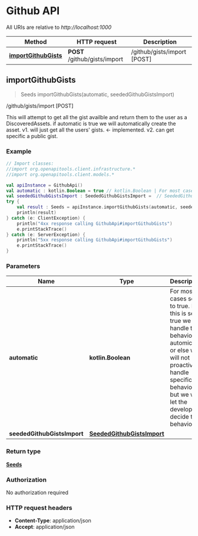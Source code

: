 # Github API

All URIs are relative to *http://localhost:1000*

Method | HTTP request | Description
------------- | ------------- | -------------
[**importGithubGists**](GithubApi.md#importgithubgists) | **POST** /github/gists/import | /github/gists/import [POST]


<a id="importGithubGists"></a>
## **importGithubGists**
> Seeds importGithubGists(automatic, seededGithubGistsImport)

/github/gists/import [POST]

This will attempt to get all the gist availble and return them to the user as a DiscoveredAssets.  if automatic is true we will automatically create the asset.  v1. will just get all the users&#39; gists. &lt;- implemented. v2. can get specific a public gist.

### Example
```kotlin
// Import classes:
//import org.openapitools.client.infrastructure.*
//import org.openapitools.client.models.*

val apiInstance = GithubApi()
val automatic : kotlin.Boolean = true // kotlin.Boolean | For most cases set to true. If this is set to true we will handle the behavior automically or else we will not proactively handle specific behavior but we will let the developer decide the behavior.
val seededGithubGistsImport : SeededGithubGistsImport =  // SeededGithubGistsImport | 
try {
    val result : Seeds = apiInstance.importGithubGists(automatic, seededGithubGistsImport)
    println(result)
} catch (e: ClientException) {
    println("4xx response calling GithubApi#importGithubGists")
    e.printStackTrace()
} catch (e: ServerException) {
    println("5xx response calling GithubApi#importGithubGists")
    e.printStackTrace()
}
```

### Parameters

Name | Type | Description  | Notes
------------- | ------------- | ------------- | -------------
 **automatic** | **kotlin.Boolean**| For most cases set to true. If this is set to true we will handle the behavior automically or else we will not proactively handle specific behavior but we will let the developer decide the behavior. | [optional] [default to true]
 **seededGithubGistsImport** | [**SeededGithubGistsImport**](SeededGithubGistsImport.md)|  | [optional]

### Return type

[**Seeds**](Seeds.md)

### Authorization

No authorization required

### HTTP request headers

 - **Content-Type**: application/json
 - **Accept**: application/json

